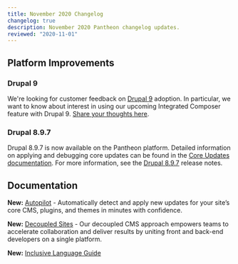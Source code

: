 ```yaml
---
title: November 2020 Changelog
changelog: true
description: November 2020 Pantheon changelog updates.
reviewed: "2020-11-01"
---
```


## Platform Improvements

### Drupal 9

We're looking for customer feedback on [Drupal 9](/drupal-9) adoption. In particular, we want to know about interest in using our upcoming Integrated Composer feature with Drupal 9. [Share your thoughts here](https://www.getfeedback.com/r/wMdjRV4h/).

<!-- excerpt -->

### Drupal 8.9.7

Drupal 8.9.7 is now available on the Pantheon platform. Detailed information on applying and debugging core updates can be found in the [Core Updates documentation](/core-updates). For more information, see the [Drupal 8.9.7](https://www.drupal.org/project/drupal/releases/8.9.7) release notes.

## Documentation

**New:** [Autopilot](/guides/autopilot) - Automatically detect and apply new updates for your site’s core CMS, plugins, and themes in minutes with confidence.

**New:** [Decoupled Sites](/decoupled-sites) - Our decoupled CMS approach empowers teams to accelerate collaboration and deliver results by uniting front and back-end developers on a single platform.

**New:** [Inclusive Language Guide](/inclusive-language)
